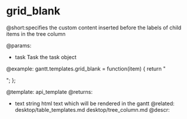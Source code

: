 grid_blank
=============
@short:specifies the custom content inserted before the labels of child items in the tree column
	

@params:
- task	Task	the task object


@example:
gantt.templates.grid_blank = function(item) {
	return "<div class='gantt_tree_icon gantt_blank'></div>";
};

@template:	api_template
@returns:
- text		string		html text which will be rendered in the gantt
@related:
	desktop/table_templates.md
	desktop/tree_column.md
@descr:
